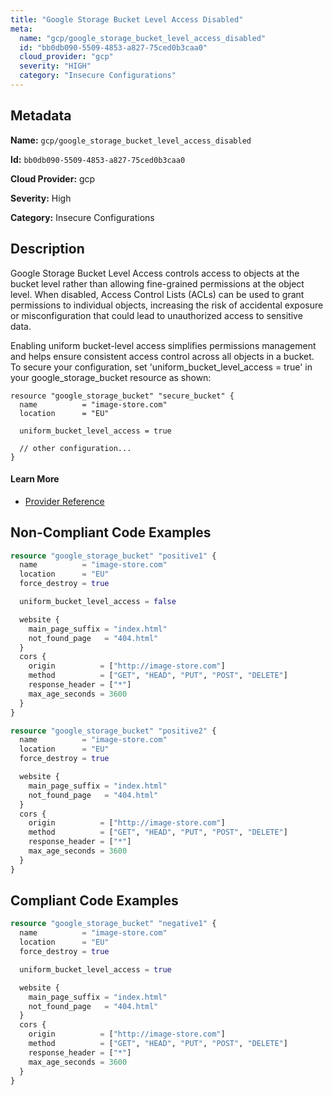 ```yaml
---
title: "Google Storage Bucket Level Access Disabled"
meta:
  name: "gcp/google_storage_bucket_level_access_disabled"
  id: "bb0db090-5509-4853-a827-75ced0b3caa0"
  cloud_provider: "gcp"
  severity: "HIGH"
  category: "Insecure Configurations"
---
```


## Metadata
**Name:** `gcp/google_storage_bucket_level_access_disabled`

**Id:** `bb0db090-5509-4853-a827-75ced0b3caa0`

**Cloud Provider:** gcp

**Severity:** High

**Category:** Insecure Configurations

## Description
Google Storage Bucket Level Access controls access to objects at the bucket level rather than allowing fine-grained permissions at the object level. When disabled, Access Control Lists (ACLs) can be used to grant permissions to individual objects, increasing the risk of accidental exposure or misconfiguration that could lead to unauthorized access to sensitive data.

Enabling uniform bucket-level access simplifies permissions management and helps ensure consistent access control across all objects in a bucket. To secure your configuration, set 'uniform_bucket_level_access = true' in your google_storage_bucket resource as shown:

```
resource "google_storage_bucket" "secure_bucket" {
  name          = "image-store.com"
  location      = "EU"
  
  uniform_bucket_level_access = true
  
  // other configuration...
}
```

#### Learn More

 - [Provider Reference](https://registry.terraform.io/providers/hashicorp/google/latest/docs/resources/storage_bucket)

## Non-Compliant Code Examples
```terraform
resource "google_storage_bucket" "positive1" {
  name          = "image-store.com"
  location      = "EU"
  force_destroy = true

  uniform_bucket_level_access = false

  website {
    main_page_suffix = "index.html"
    not_found_page   = "404.html"
  }
  cors {
    origin          = ["http://image-store.com"]
    method          = ["GET", "HEAD", "PUT", "POST", "DELETE"]
    response_header = ["*"]
    max_age_seconds = 3600
  }
}

resource "google_storage_bucket" "positive2" {
  name          = "image-store.com"
  location      = "EU"
  force_destroy = true

  website {
    main_page_suffix = "index.html"
    not_found_page   = "404.html"
  }
  cors {
    origin          = ["http://image-store.com"]
    method          = ["GET", "HEAD", "PUT", "POST", "DELETE"]
    response_header = ["*"]
    max_age_seconds = 3600
  }
}
```

## Compliant Code Examples
```terraform
resource "google_storage_bucket" "negative1" {
  name          = "image-store.com"
  location      = "EU"
  force_destroy = true

  uniform_bucket_level_access = true

  website {
    main_page_suffix = "index.html"
    not_found_page   = "404.html"
  }
  cors {
    origin          = ["http://image-store.com"]
    method          = ["GET", "HEAD", "PUT", "POST", "DELETE"]
    response_header = ["*"]
    max_age_seconds = 3600
  }
}
```